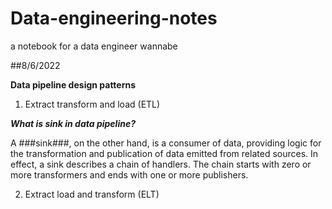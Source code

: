 # Data-engineering-notes
a notebook for a data engineer wannabe




##8/6/2022

**Data pipeline design patterns**
1. Extract transform and load (ETL)


***What is sink in data pipeline?***

A ###sink###, on the other hand, is a consumer of data, providing logic for the transformation and publication of data emitted from related sources. In effect, a sink describes a chain of handlers. The chain starts with zero or more transformers and ends with one or more publishers.

2. Extract load and transform (ELT)
